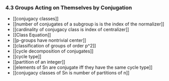 ### 4.3 Groups Acting on Themselves by Conjugation
- [[conjugacy classes]]
- [[number of conjugates of a subgroup is is the index of the normalizer]]
- [[cardinality of conjugacy class is index of centralizer]]
- [[Class Equation]]
- [[p-groups have nontrivial center]]
- [[classification of groups of order p^2]]
- [[cycle decomposition of conjugates]]
- [[cycle type]]
- [[partition of an integer]]
- [[elements of Sn are conjugate iff they have the same cycle type]]
- [[conjugacy classes of Sn is number of partitions of n]]